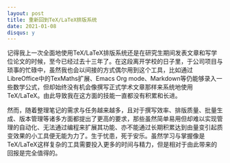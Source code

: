 ```yaml
---
layout: post
title: 重新回到TeX/LaTeX排版系统
date: 2021-01-08
disqus: y
---
```


记得我上一次全面地使用TeX/LaTeX排版系统还是在研究生期间发表文章和写学位论文的时候，至今已经过去十三年了。在这段离开学校的日子里，于公司项目与琐事的忙碌中，虽然我也会以间接的方式偶尔用到这个工具，比如通过LibreOffice中的TexMaths扩展、Emacs Org mode、Markdown等仍能够录入一些数学公式，但却始终没有机会像撰写正式学术文章那样来系统地使用TeX/LaTeX。由此导致我在这方面的技能一直都没有积累和长进。

然而，随着整理笔记的需求与任务越来越多，且对于撰写效率、排版质量、批量生成、版本管理等诸多方面都提出了更高的要求，那些虽然简单易用但却难以实现管理的自动化、无法通过编程来扩展其功能、亦不能通过长期积累达到由量变引起质变效果的小工具便无能为力了。生于忧患，死于安乐。虽然学习与掌握像是TeX/LaTeX这样复杂的工具需要投入更多的时间与精力，但是相对于由此带来的回报是完全值得的。
